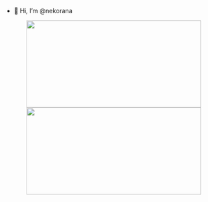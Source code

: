- 👋 Hi, I’m @nekorana

<div align="center">
	<img height="200px" width="400px" src="https://github-readme-stats.vercel.app/api?username=nekorana" />
	<img height="200px" width="400px" src="https://github-readme-stats.vercel.app/api/top-langs/?username=nekorana&langs_count=6&exclude_repo=nekorana.github.io" />
</div>
